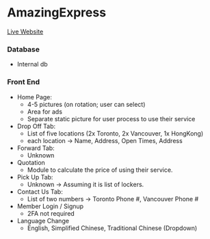 # AmazingExpress
[Live Website](https://www.amazingexpress.ca)
### Database
- Internal db

### Front End
- Home Page:
  - 4-5 pictures (on rotation; user can select)
  - Area for ads
  - Separate static picture for user process to use their service
- Drop Off Tab:
  - List of five locations (2x Toronto, 2x Vancouver, 1x HongKong)
  - each location -> Name, Address, Open Times, Address
- Forward Tab:
  - Unknown
- Quotation
  - Module to calculate the price of using their service.
- Pick Up Tab:
  - Unknown -> Assuming it is list of lockers.
- Contact Us Tab:
  - List of two numbers -> Toronto Phone #, Vancouver Phone #
- Member Login / Signup
  - 2FA not required
- Language Change
  - English, Simplified Chinese, Traditional Chinese (Dropdown)
